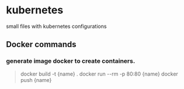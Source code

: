 # kubernetes
small files with kubernetes configurations


## Docker commands

### generate image docker to create containers.

> docker build -t {name} .
> docker run --rm -p 80:80 {name}
> docker push {name}
